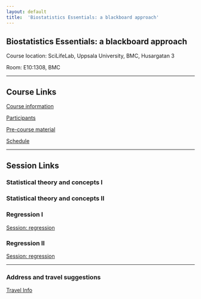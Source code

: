 ```yaml
---
layout: default
title:  'Biostatistics Essentials: a blackboard approach'
---
```


## Biostatistics Essentials: a blackboard approach
Course location: SciLifeLab, Uppsala University, BMC, Husargatan 3

Room: E10:1308, BMC

-----------

## Course Links
[Course information](README)    

[Participants](participants)

[Pre-course material](precourse)   

[Schedule](schedule)

----------

## Session Links


### Statistical theory and concepts I

### Statistical theory and concepts II

### Regression I
[Session: regression](session-regression/session-regression.md)    

### Regression II
[Session: regression](session-regression/session-regression.md)    

----------

### Address and travel suggestions
[Travel Info](travel)  
